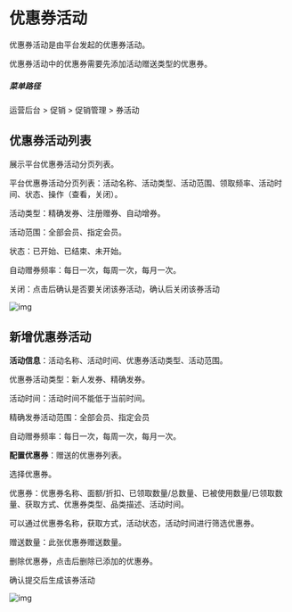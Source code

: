 # 优惠券活动

优惠券活动是由平台发起的优惠券活动。

优惠券活动中的优惠券需要先添加活动赠送类型的优惠券。

##### 菜单路径

运营后台 > 促销 > 促销管理 > 券活动

## 优惠券活动列表

展示平台优惠券活动分页列表。

平台优惠券活动分页列表：活动名称、活动类型、活动范围、领取频率、活动时间、状态、操作（查看，关闭）。

活动类型：精确发券、注册赠券、自动增券。

活动范围：全部会员、指定会员。

状态：已开始、已结束、未开始。

自动赠券频率：每日一次，每周一次，每月一次。

关闭：点击后确认是否要关闭该券活动，确认后关闭该券活动

![img](https://docs.pickmall.cn/help/images/%E5%88%B8%E6%B4%BB%E5%8A%A8.png)

## 新增优惠券活动

**活动信息**：活动名称、活动时间、优惠券活动类型、活动范围。

 优惠券活动类型：新人发券、精确发券。

 活动时间：活动时间不能低于当前时间。

 精确发券活动范围：全部会员、指定会员

自动赠券频率：每日一次，每周一次，每月一次。

**配置优惠券**：赠送的优惠券列表。

选择优惠券。

优惠券：优惠券名称、面额/折扣、已领取数量/总数量、已被使用数量/已领取数量、获取方式、优惠券类型、品类描述、活动时间。

可以通过优惠券名称，获取方式，活动状态，活动时间进行筛选优惠券。

赠送数量：此张优惠券赠送数量。

删除优惠券，点击后删除已添加的优惠券。

确认提交后生成该券活动

![img](https://docs.pickmall.cn/help/images/addCoups.png)